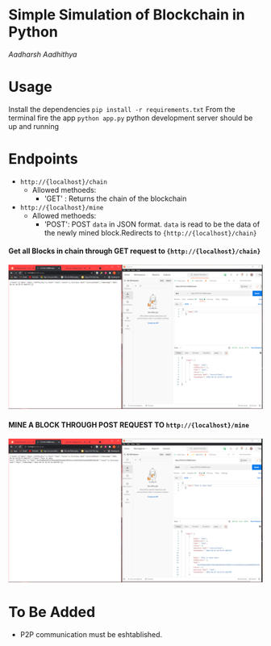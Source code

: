 # Simple Simulation of Blockchain in Python
_Aadharsh Aadhithya_

# Usage
 Install the dependencies
`pip install -r requirements.txt`
From the terminal fire the app
`python app.py`
python development server should be up and running

# Endpoints
- `http://{localhost}/chain`
    - Allowed methoeds:
        - 'GET' : Returns the chain of the blockchain
- `http://{localhost}/mine`
    - Allowed methoeds:
        - 'POST':  POST `data` in JSON format. `data` is read to be the data of the newly mined block.Redirects to `{http://{localhost}/chain}`

#### Get all Blocks in chain through GET request to `{http://{localhost}/chain}`
![image info](./chainroute.png) 

#### MINE A BLOCK THROUGH POST REQUEST TO `http://{localhost}/mine`
![image info](./mineroute.png) 

# To Be Added
- P2P communication must be eshtablished.


